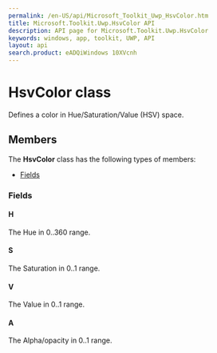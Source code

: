 ```yaml
---
permalink: /en-US/api/Microsoft_Toolkit_Uwp_HsvColor.htm
title: Microsoft.Toolkit.Uwp.HsvColor API 
description: API page for Microsoft.Toolkit.Uwp.HsvColor
keywords: windows, app, toolkit, UWP, API
layout: api
search.product: eADQiWindows 10XVcnh
---
```



# HsvColor class

Defines a color in Hue/Saturation/Value (HSV) space.

## Members

The **HsvColor** class has the following types of members:

* [Fields](#Fields)

### Fields

#### H

The Hue in 0..360 range.





#### S

The Saturation in 0..1 range.





#### V

The Value in 0..1 range.





#### A

The Alpha/opacity in 0..1 range.




